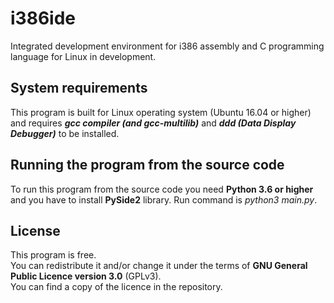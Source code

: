 # i386ide

Integrated development environment for i386 assembly and C programming language for Linux in development.

## System requirements  

This program is built for Linux operating system (Ubuntu 16.04 or higher) and requires ***gcc **compiler (and gcc-multilib)***** and
***ddd (Data Display Debugger)*** to be installed.

## Running the program from the source code

To run this program from the source code you need **Python 3.6 or higher** and you have to install **PySide2** library. Run command is *python3 main.py*.

## License

This program is free.</br>
You can redistribute it and/or change it under the terms of **GNU General Public Licence version 3.0** (GPLv3). </br>
You can find a copy of the licence in the repository.
